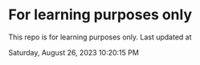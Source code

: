 # For learning purposes only
This repo is for learning purposes only.
Last updated at

Saturday, August 26, 2023 10:20:15 PM

